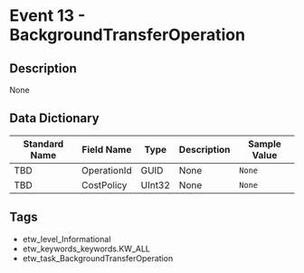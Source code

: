 # Event 13 - BackgroundTransferOperation

## Description
None

## Data Dictionary
|Standard Name|Field Name|Type|Description|Sample Value|
|---|---|---|---|---|
|TBD|OperationId|GUID|None|`None`|
|TBD|CostPolicy|UInt32|None|`None`|

## Tags
* etw_level_Informational
* etw_keywords_keywords.KW_ALL
* etw_task_BackgroundTransferOperation